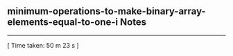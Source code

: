 <h2>minimum-operations-to-make-binary-array-elements-equal-to-one-i Notes</h2><hr>[ Time taken: 50 m 23 s ]